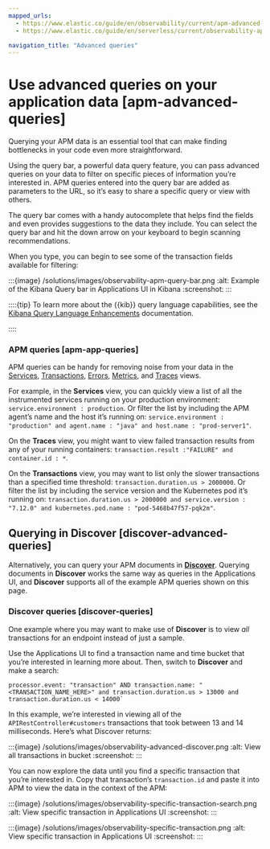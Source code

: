```yaml
---
mapped_urls:
  - https://www.elastic.co/guide/en/observability/current/apm-advanced-queries.html
  - https://www.elastic.co/guide/en/serverless/current/observability-apm-query-your-data.html

navigation_title: "Advanced queries"
---
```


# Use advanced queries on your application data [apm-advanced-queries]


Querying your APM data is an essential tool that can make finding bottlenecks in your code even more straightforward.

Using the query bar, a powerful data query feature, you can pass advanced queries on your data to filter on specific pieces of information you’re interested in. APM queries entered into the query bar are added as parameters to the URL, so it’s easy to share a specific query or view with others.

The query bar comes with a handy autocomplete that helps find the fields and even provides suggestions to the data they include. You can select the query bar and hit the down arrow on your keyboard to begin scanning recommendations.

When you type, you can begin to see some of the transaction fields available for filtering:

:::{image} /solutions/images/observability-apm-query-bar.png
:alt: Example of the Kibana Query bar in Applications UI in Kibana
:screenshot:
:::

::::{tip}
To learn more about the {{kib}} query language capabilities, see the [Kibana Query Language Enhancements](../../../explore-analyze/query-filter/languages/kql.md) documentation.

::::


### APM queries [apm-app-queries]

APM queries can be handy for removing noise from your data in the [Services](../../../solutions/observability/apps/services.md), [Transactions](../../../solutions/observability/apps/transactions-2.md), [Errors](../../../solutions/observability/apps/errors-2.md), [Metrics](../../../solutions/observability/apps/metrics-2.md), and [Traces](../../../solutions/observability/apps/traces-2.md) views.

For example, in the **Services** view, you can quickly view a list of all the instrumented services running on your production environment: `service.environment : production`. Or filter the list by including the APM agent’s name and the host it’s running on: `service.environment : "production" and agent.name : "java" and host.name : "prod-server1"`.

On the **Traces** view, you might want to view failed transaction results from any of your running containers: `transaction.result :"FAILURE" and container.id : *`.

On the **Transactions** view, you may want to list only the slower transactions than a specified time threshold: `transaction.duration.us > 2000000`. Or filter the list by including the service version and the Kubernetes pod it’s running on: `transaction.duration.us > 2000000 and service.version : "7.12.0" and kubernetes.pod.name : "pod-5468b47f57-pqk2m"`.


## Querying in Discover [discover-advanced-queries]

Alternatively, you can query your APM documents in [**Discover**](../../../explore-analyze/discover.md). Querying documents in **Discover** works the same way as queries in the Applications UI, and **Discover** supports all of the example APM queries shown on this page.


### Discover queries [discover-queries]

One example where you may want to make use of **Discover** is to view  *all* transactions for an endpoint instead of just a sample.

Use the Applications UI to find a transaction name and time bucket that you’re interested in learning more about. Then, switch to **Discover** and make a search:

```shell
processor.event: "transaction" AND transaction.name: "<TRANSACTION_NAME_HERE>" and transaction.duration.us > 13000 and transaction.duration.us < 14000`
```

In this example, we’re interested in viewing all of the `APIRestController#customers` transactions that took between 13 and 14 milliseconds. Here’s what Discover returns:

:::{image} /solutions/images/observability-advanced-discover.png
:alt: View all transactions in bucket
:screenshot:
:::

You can now explore the data until you find a specific transaction that you’re interested in. Copy that transaction’s `transaction.id` and paste it into APM to view the data in the context of the APM:

:::{image} /solutions/images/observability-specific-transaction-search.png
:alt: View specific transaction in Applications UI
:screenshot:
:::

:::{image} /solutions/images/observability-specific-transaction.png
:alt: View specific transaction in Applications UI
:screenshot:
:::